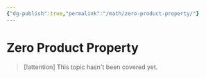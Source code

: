 ```yaml
---
{"dg-publish":true,"permalink":"/math/zero-product-property/"}
---
```


# Zero Product Property

>[!attention]
>This topic hasn't been covered yet.

